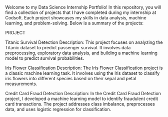 Welcome to my Data Science Internship Portfolio! In this repository, you will find a collection of projects that I have completed during my internship at Codsoft. Each project showcases my skills in data analysis, machine learning, and problem-solving. Below is a summary of the projects:

PROJECT


Titanic Survival Detection Description: This project focuses on analyzing the Titanic dataset to predict passenger survival. It involves data preprocessing, exploratory data analysis, and building a machine learning model to predict survival probabilities.

Iris Flower Classification Description: The Iris Flower Classification project is a classic machine learning task. It involves using the Iris dataset to classify iris flowers into different species based on their sepal and petal measurements.

Credit Card Fraud Detection Description: In the Credit Card Fraud Detection project, I developed a machine learning model to identify fraudulent credit card transactions. The project addresses class imbalance, preprocesses data, and uses logistic regression for classification.
